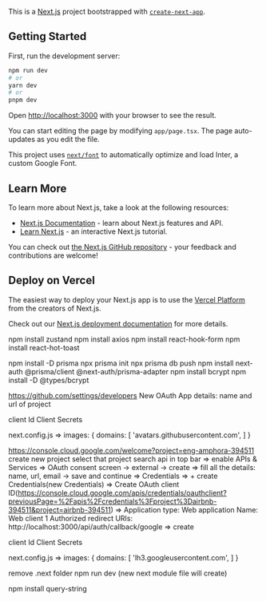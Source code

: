 This is a [Next.js](https://nextjs.org/) project bootstrapped with [`create-next-app`](https://github.com/vercel/next.js/tree/canary/packages/create-next-app).

## Getting Started

First, run the development server:

```bash
npm run dev
# or
yarn dev
# or
pnpm dev
```

Open [http://localhost:3000](http://localhost:3000) with your browser to see the result.

You can start editing the page by modifying `app/page.tsx`. The page auto-updates as you edit the file.

This project uses [`next/font`](https://nextjs.org/docs/basic-features/font-optimization) to automatically optimize and load Inter, a custom Google Font.

## Learn More

To learn more about Next.js, take a look at the following resources:

- [Next.js Documentation](https://nextjs.org/docs) - learn about Next.js features and API.
- [Learn Next.js](https://nextjs.org/learn) - an interactive Next.js tutorial.

You can check out [the Next.js GitHub repository](https://github.com/vercel/next.js/) - your feedback and contributions are welcome!

## Deploy on Vercel

The easiest way to deploy your Next.js app is to use the [Vercel Platform](https://vercel.com/new?utm_medium=default-template&filter=next.js&utm_source=create-next-app&utm_campaign=create-next-app-readme) from the creators of Next.js.

Check out our [Next.js deployment documentation](https://nextjs.org/docs/deployment) for more details.



<!-- packages -->
npm install zustand
npm install axios
npm install react-hook-form
npm install react-hot-toast

<!-- prism for auth db -->
npm install -D prisma
npx prisma init
npx prisma db push
npm install next-auth  @prisma/client @next-auth/prisma-adapter
npm install bcrypt
npm install -D @types/bcrypt


<!-- Github Auth -->
https://github.com/settings/developers
New OAuth App
details: name and url of project
<!-- save these following data in .env -->
client Id
Client Secrets
<!-- for img from github profile -->
next.config.js =>
images: {
    domains: [
        'avatars.githubusercontent.com',
    ]
}

<!-- Google Auth -->
https://console.cloud.google.com/welcome?project=eng-amphora-394511
create new project
select that project
search api in top bar
=> enable APIs & Services
=> OAuth consent screen -> external -> create
=> fill all the details: name, url, email -> save and continue
=> Credentials => + create Credentials(new Credentials) => Create OAuth client ID(https://console.cloud.google.com/apis/credentials/oauthclient?previousPage=%2Fapis%2Fcredentials%3Fproject%3Dairbnb-394511&project=airbnb-394511)
=>
Application type: Web application
Name: Web client 1
Authorized redirect URIs:
http://localhost:3000/api/auth/callback/google => create
<!-- save these following data in .env -->
client Id
Client Secrets
<!-- for img from google profile -->
next.config.js =>
images: {
    domains: [
        'lh3.googleusercontent.com',
    ]
}

<!-- if you still get error -->
remove .next folder
npm run dev
(new next module file will create)



npm install query-string
